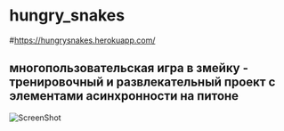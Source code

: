 # hungry_snakes
#https://hungrysnakes.herokuapp.com/
## многопользовательская игра в змейку - тренировочный и развлекательный проект с элементами асинхронности на питоне


![ScreenShot](/screenshots/Снимок_экрана_от_2021-02-19_14-32-00.png)
